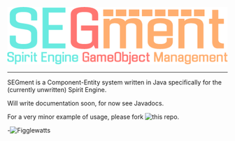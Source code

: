 ![SEGment](/img/logo.png)

---

SEGment is a Component-Entity system written in Java specifically for the (currently unwritten) Spirit Engine.

Will write documentation soon, for now see Javadocs.

For a very minor example of usage, please fork ![this repo](http://github.com/Figglewatts/SEGment-testing).

-![Figglewatts](http://github.com/Figglewatts)
